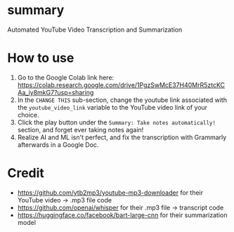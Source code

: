 # summary
Automated YouTube Video Transcription and Summarization

# How to use
1. Go to the Google Colab link here: https://colab.research.google.com/drive/1PgzSwMcE37H40MrR5ztcKCAa_iy8mkG7?usp=sharing
2. In the `CHANGE THIS` sub-section, change the youtube link associated with the `youtube_video_link` variable to the YouTube video link of your choice.
3. Click the play button under the `Summary: Take notes automatically!` section, and forget ever taking notes again!
4. Realize AI and ML isn't perfect, and fix the transcription with Grammarly afterwards in a Google Doc.

# Credit
- https://github.com/ytb2mp3/youtube-mp3-downloader for their YouTube video -> .mp3 file code
- https://github.com/openai/whisper for their .mp3 file -> transcript code
- https://huggingface.co/facebook/bart-large-cnn for their summarization model
